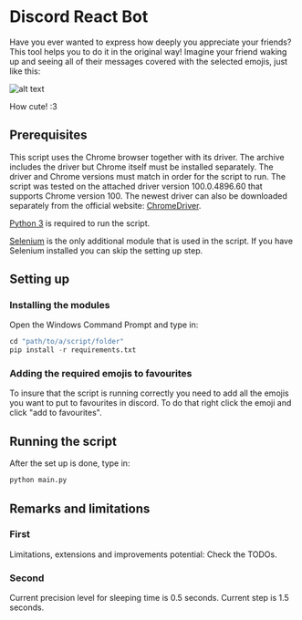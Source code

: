 # Discord React Bot
Have you ever wanted to express how deeply you appreciate your friends? 
This tool helps you to do it in the original way! 
Imagine your friend waking up and seeing all of their messages 
covered with the selected emojis, just like this:

![alt text](https://github.com/savkorlev/discord_reactbot/blob/main/cutie.png?raw=true)

How cute! :3

## Prerequisites
This script uses the Chrome browser together with its driver.
The archive includes the driver but Chrome itself must be installed separately. 
The driver and Chrome versions must match in order for the script to run.
The script was tested on the attached driver version 100.0.4896.60 that supports Chrome version 100.
The newest driver can also be downloaded separately from the 
official website: [ChromeDriver](https://chromedriver.storage.googleapis.com/index.html).

[Python 3](https://www.python.org/) is required to run the script.

[Selenium](https://www.selenium.dev/) is the only additional module that is 
used in the script. If you have Selenium installed you can skip the setting 
up step.

## Setting up

### Installing the modules
Open the Windows Command Prompt and type in:
```python
cd "path/to/a/script/folder"
pip install -r requirements.txt
```

### Adding the required emojis to favourites
To insure that the script is running correctly you need to add all the 
emojis you want to put to favourites in discord. To do that right click 
the emoji and click "add to favourites".

## Running the script
After the set up is done, type in:
```python
python main.py
```

## Remarks and limitations

### First
Limitations, extensions and improvements potential: Check the TODOs.

### Second
Current precision level for sleeping time is 0.5 seconds. 
Current step is 1.5 seconds.
